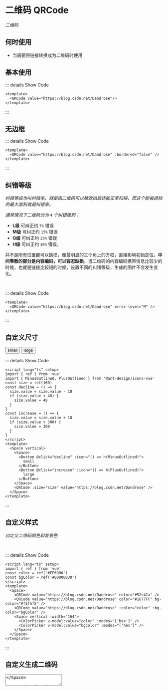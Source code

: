 # 二维码 QRCode

<GlobalElement />

*二维码*

## 何时使用

- 当需要将链接转换成为二维码时使用

<script lang="ts" setup>
import { h, ref } from 'vue'
import { MinusOutlined, PlusOutlined } from '@ant-design/icons-vue'
const size = ref(160)
const value = ref('hello world')
const color = ref('#FF6900')
const bgColor = ref('#00000030')
const decline = () => {
  size.value = size.value - 10
  if (size.value < 48) {
    size.value = 48
  }
}
const increase = () => {
  size.value = size.value + 10
  if (size.value > 300) {
    size.value = 300
  }
}
</script>

## 基本使用

<QRCode value="https://blog.csdn.net/Dandrose"/>

::: details Show Code

```vue
<template>
  <QRCode value="https://blog.csdn.net/Dandrose"/>
</template>
```

:::

## 无边框

<QRCode value="https://blog.csdn.net/Dandrose" :bordered="false" />

::: details Show Code

```vue
<template>
  <QRCode value="https://blog.csdn.net/Dandrose" :bordered="false" />
</template>
```

:::

## 纠错等级

*纠错等级也叫纠错率，就是指二维码可以被遮挡后还能正常扫描，而这个能被遮挡的最大面积就是纠错率。*

*通常情况下二维码分为 `4` 个纠错级别：*

- **L级** 可纠正约 `7%` 错误
- **M级** 可纠正约 `15%` 错误
- **Q级** 可纠正约 `25%` 错误
- **H级** 可纠正约 `30%` 错误。

并不是所有位置都可以缺损，像最明显的三个角上的方框，直接影响初始定位。**中间零散的部分是内容编码，可以容忍缺损**。当二维码的内容编码携带信息比较少的时候，也就是链接比较短的时候，设置不同的纠错等级，生成的图片不会发生变化。

<br/>

<QRCode value="https://blog.csdn.net/Dandrose" error-level="M" />

::: details Show Code

```vue
<template>
  <QRCode value="https://blog.csdn.net/Dandrose" error-level="M" />
</template>
```

:::

## 自定义尺寸

<Space vertical>
  <Space>
    <Button @click="decline" :icon="() => h(MinusOutlined)">
      small
    </Button>
    <Button @click="increase" :icon="() => h(PlusOutlined)">
      large
    </Button>
  </Space>
  <QRCode :size="size" value="https://blog.csdn.net/Dandrose" />
</Space>

::: details Show Code

```vue
<script lang="ts" setup>
import { ref } from 'vue'
import { MinusOutlined, PlusOutlined } from '@ant-design/icons-vue'
const size = ref(160)
const decline = () => {
  size.value = size.value - 10
  if (size.value < 48) {
    size.value = 48
  }
}
const increase = () => {
  size.value = size.value + 10
  if (size.value > 300) {
    size.value = 300
  }
}
</script>
<template>
  <Space vertical>
    <Space>
      <Button @click="decline" :icon="() => h(MinusOutlined)">
        small
      </Button>
      <Button @click="increase" :icon="() => h(PlusOutlined)">
        large
      </Button>
    </Space>
    <QRCode :size="size" value="https://blog.csdn.net/Dandrose" />
  </Space>
</template>
```

:::

## 自定义样式

*自定义二维码颜色和背景色*

<br/>

<Space>
  <QRCode value="https://blog.csdn.net/Dandrose" color="#52c41a" />
  <QRCode value="https://blog.csdn.net/Dandrose" color="#1677FF" bg-color="#f5f5f5" />
  <QRCode value="https://blog.csdn.net/Dandrose" :color="color" :bg-color="bgColor" />
  <Space vertical :width="164">
    <ColorPicker v-model:value="color" :modes="['hex']" />
    <ColorPicker v-model:value="bgColor" :modes="['hex']" />
  </Space>
</Space>

::: details Show Code

```vue
<script lang="ts" setup>
import { ref } from 'vue'
const color = ref('#FF6900')
const bgColor = ref('#00000030')
</script>
<template>
  <Space>
    <QRCode value="https://blog.csdn.net/Dandrose" color="#52c41a" />
    <QRCode value="https://blog.csdn.net/Dandrose" color="#1677FF" bg-color="#f5f5f5" />
    <QRCode value="https://blog.csdn.net/Dandrose" :color="color" :bg-color="bgColor" />
    <Space vertical :width="164">
      <ColorPicker v-model:value="color" :modes="['hex']" />
      <ColorPicker v-model:value="bgColor" :modes="['hex']" />
    </Space>
  </Space>
</template>
```

:::

## 自定义生成二维码

<Space align="center" gap="large">
  <QRCode :value="value" />
  <Textarea v-model:value="value" :width="200" allowClear />
</Space>

::: details Show Code

```vue
<script setup lang="ts">
import { ref } from 'vue'
const value = ref('hello world')
</script>
<template>
  <Space align="center" gap="large">
    <QRCode :value="value" />
    <Textarea v-model:value="value" :width="200" allowClear />
  </Space>
</template>
```

:::

## APIs

### QRCode

参数 | 说明 | 类型 | 默认值
:-- | :-- | :-- | :--
value | 扫描后的文本或地址 | string | undefined
size | 二维码大小，单位 `px` | number | 160
color | 二维码颜色，Value must be in `hex format` (十六进制颜色值) | string | '#000'
bgColor | 二维码背景色，Value must be in `hex format` (十六进制颜色值) | string | '#FFF'
bordered | 是否有边框 | boolean | true
borderColor | 边框颜色 | string | '#0505050f'
scale | 每个 `black dots` 多少像素 | number | 8
errorLevel | 二维码纠错等级 | 'L' &#124; 'M' &#124; 'Q' &#124; 'H' | 'H'
